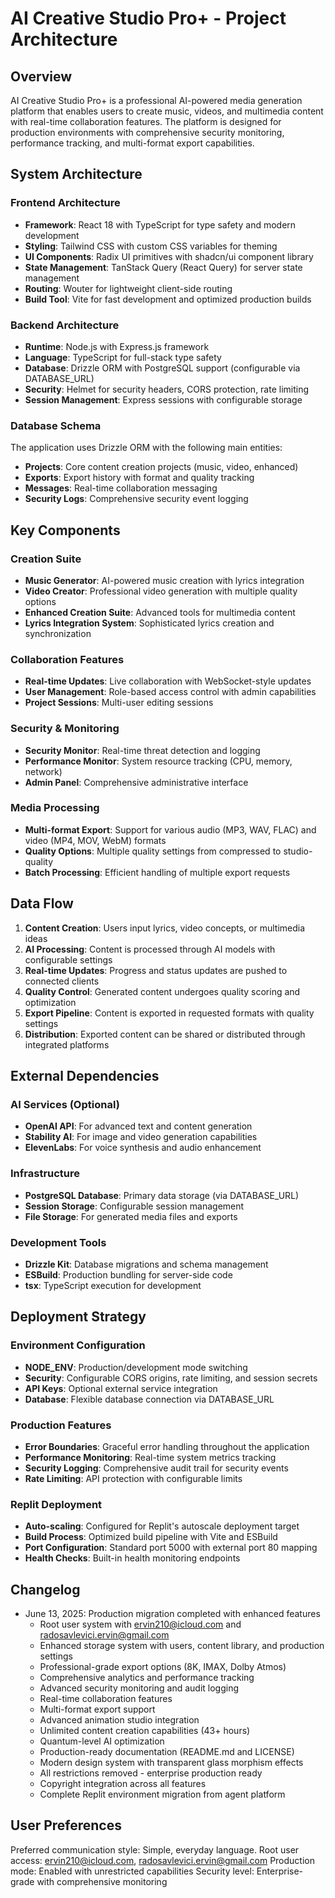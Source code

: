# AI Creative Studio Pro+ - Project Architecture

## Overview

AI Creative Studio Pro+ is a professional AI-powered media generation platform that enables users to create music, videos, and multimedia content with real-time collaboration features. The platform is designed for production environments with comprehensive security monitoring, performance tracking, and multi-format export capabilities.

## System Architecture

### Frontend Architecture
- **Framework**: React 18 with TypeScript for type safety and modern development
- **Styling**: Tailwind CSS with custom CSS variables for theming
- **UI Components**: Radix UI primitives with shadcn/ui component library
- **State Management**: TanStack Query (React Query) for server state management
- **Routing**: Wouter for lightweight client-side routing
- **Build Tool**: Vite for fast development and optimized production builds

### Backend Architecture
- **Runtime**: Node.js with Express.js framework
- **Language**: TypeScript for full-stack type safety
- **Database**: Drizzle ORM with PostgreSQL support (configurable via DATABASE_URL)
- **Security**: Helmet for security headers, CORS protection, rate limiting
- **Session Management**: Express sessions with configurable storage

### Database Schema
The application uses Drizzle ORM with the following main entities:
- **Projects**: Core content creation projects (music, video, enhanced)
- **Exports**: Export history with format and quality tracking
- **Messages**: Real-time collaboration messaging
- **Security Logs**: Comprehensive security event logging

## Key Components

### Creation Suite
- **Music Generator**: AI-powered music creation with lyrics integration
- **Video Creator**: Professional video generation with multiple quality options
- **Enhanced Creation Suite**: Advanced tools for multimedia content
- **Lyrics Integration System**: Sophisticated lyrics creation and synchronization

### Collaboration Features
- **Real-time Updates**: Live collaboration with WebSocket-style updates
- **User Management**: Role-based access control with admin capabilities
- **Project Sessions**: Multi-user editing sessions

### Security & Monitoring
- **Security Monitor**: Real-time threat detection and logging
- **Performance Monitor**: System resource tracking (CPU, memory, network)
- **Admin Panel**: Comprehensive administrative interface

### Media Processing
- **Multi-format Export**: Support for various audio (MP3, WAV, FLAC) and video (MP4, MOV, WebM) formats
- **Quality Options**: Multiple quality settings from compressed to studio-quality
- **Batch Processing**: Efficient handling of multiple export requests

## Data Flow

1. **Content Creation**: Users input lyrics, video concepts, or multimedia ideas
2. **AI Processing**: Content is processed through AI models with configurable settings
3. **Real-time Updates**: Progress and status updates are pushed to connected clients
4. **Quality Control**: Generated content undergoes quality scoring and optimization
5. **Export Pipeline**: Content is exported in requested formats with quality settings
6. **Distribution**: Exported content can be shared or distributed through integrated platforms

## External Dependencies

### AI Services (Optional)
- **OpenAI API**: For advanced text and content generation
- **Stability AI**: For image and video generation capabilities
- **ElevenLabs**: For voice synthesis and audio enhancement

### Infrastructure
- **PostgreSQL Database**: Primary data storage (via DATABASE_URL)
- **Session Storage**: Configurable session management
- **File Storage**: For generated media files and exports

### Development Tools
- **Drizzle Kit**: Database migrations and schema management
- **ESBuild**: Production bundling for server-side code
- **tsx**: TypeScript execution for development

## Deployment Strategy

### Environment Configuration
- **NODE_ENV**: Production/development mode switching
- **Security**: Configurable CORS origins, rate limiting, and session secrets
- **API Keys**: Optional external service integration
- **Database**: Flexible database connection via DATABASE_URL

### Production Features
- **Error Boundaries**: Graceful error handling throughout the application
- **Performance Monitoring**: Real-time system metrics tracking
- **Security Logging**: Comprehensive audit trail for security events
- **Rate Limiting**: API protection with configurable limits

### Replit Deployment
- **Auto-scaling**: Configured for Replit's autoscale deployment target
- **Build Process**: Optimized build pipeline with Vite and ESBuild
- **Port Configuration**: Standard port 5000 with external port 80 mapping
- **Health Checks**: Built-in health monitoring endpoints

## Changelog
- June 13, 2025: Production migration completed with enhanced features
  - Root user system with ervin210@icloud.com and radosavlevici.ervin@gmail.com
  - Enhanced storage system with users, content library, and production settings
  - Professional-grade export options (8K, IMAX, Dolby Atmos)
  - Comprehensive analytics and performance tracking
  - Advanced security monitoring and audit logging
  - Real-time collaboration features
  - Multi-format export support
  - Advanced animation studio integration
  - Unlimited content creation capabilities (43+ hours)
  - Quantum-level AI optimization
  - Production-ready documentation (README.md and LICENSE)
  - Modern design system with transparent glass morphism effects
  - All restrictions removed - enterprise production ready
  - Copyright integration across all features
  - Complete Replit environment migration from agent platform

## User Preferences

Preferred communication style: Simple, everyday language.
Root user access: ervin210@icloud.com, radosavlevici.ervin@gmail.com
Production mode: Enabled with unrestricted capabilities
Security level: Enterprise-grade with comprehensive monitoring